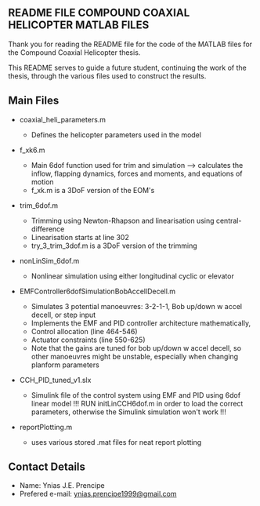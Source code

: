 README FILE COMPOUND COAXIAL HELICOPTER MATLAB FILES
------------------------------------------------------

Thank you for reading the README file for the code of the MATLAB files for the Compound Coaxial Helicopter thesis.

This README serves to guide a future student, continuing the work of the thesis, through the various files used to construct the results.


Main Files
------------
- coaxial_heli_parameters.m
	- Defines the helicopter parameters used in the model

- f_xk6.m
	- Main 6dof function used for trim and simulation --> calculates the inflow, flapping dynamics,
	forces and moments, and equations of motion
	- f_xk.m is a 3DoF version of the EOM's

- trim_6dof.m
	- Trimming using Newton-Rhapson and linearisation using central-difference
	- Linearisation starts at line 302
	- try_3_trim_3dof.m is a 3DoF version of the trimming

- nonLinSim_6dof.m
	- Nonlinear simulation using either longitudinal cyclic or elevator

- EMFController6dofSimulationBobAccellDecell.m
	- Simulates 3 potential manoeuvres: 3-2-1-1, Bob up/down w accel decell, or step input
	- Implements the EMF and PID controller architecture mathematically, 
	- Control allocation (line 464-546)
	- Actuator constraints (line 550-625)
	- Note that the gains are tuned for bob up/down w accel decell, so other manoeuvres might be unstable, 	especially when changing planform parameters

- CCH_PID_tuned_v1.slx
	- Simulink file of the control system using EMF and PID using 6dof linear model
	!!! RUN initLinCCH6dof.m in order to load the correct parameters, otherwise the Simulink simulation 	   	    won't work !!!

- reportPlotting.m
	- uses various stored .mat files for neat report plotting




Contact Details
----------------
- Name:			Ynias J.E. Prencipe 
- Prefered e-mail: 	ynias.prencipe1999@gmail.com
